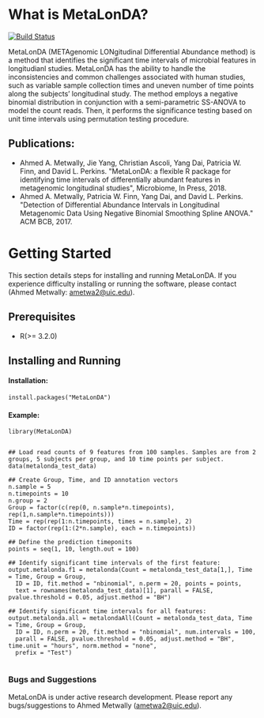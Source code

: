 # What is MetaLonDA?

[![Build Status](https://travis-ci.org/aametwally/MetaLonDA.svg?branch=master)](https://travis-ci.org/aametwally/MetaLonDA)


MetaLonDA (METAgenomic LONgitudinal Differential Abundance method) is a method that identifies the significant time intervals of microbial features in longitudianl studies. MetaLonDA has the ability to handle the inconsistencies and common challenges associated with human studies, such as variable sample collection times and uneven number of time points along the subjects’ longitudinal study. The method employs a negative binomial distribution in conjunction with a semi-parametric SS-ANOVA to model the count reads. Then, it performs the significance testing based on unit time intervals using permutation testing procedure.



## Publications:
* Ahmed A. Metwally, Jie Yang, Christian Ascoli, Yang Dai, Patricia W. Finn, and David L. Perkins. "MetaLonDA: a flexible R package for identifying time intervals of differentially abundant features in metagenomic longitudinal studies", Microbiome, In Press, 2018.
* Ahmed A. Metwally, Patricia W. Finn, Yang Dai, and David L. Perkins. "Detection of Differential Abundance Intervals in Longitudinal Metagenomic Data Using Negative Binomial Smoothing Spline ANOVA." ACM BCB, 2017. 




# Getting Started
This section details steps for installing and running MetaLonDA. If you experience difficulty installing or running the software, please contact (Ahmed Metwally: ametwa2@uic.edu).

## Prerequisites

* R(>= 3.2.0)


## Installing and Running

#### Installation:
```
install.packages("MetaLonDA")
```


#### Example:
```
library(MetaLonDA)


## Load read counts of 9 features from 100 samples. Samples are from 2 groups, 5 subjects per group, and 10 time points per subject.
data(metalonda_test_data)

## Create Group, Time, and ID annotation vectors
n.sample = 5
n.timepoints = 10
n.group = 2
Group = factor(c(rep(0, n.sample*n.timepoints), rep(1,n.sample*n.timepoints)))
Time = rep(rep(1:n.timepoints, times = n.sample), 2)
ID = factor(rep(1:(2*n.sample), each = n.timepoints))

## Define the prediction timeponits 
points = seq(1, 10, length.out = 100)

## Identify significant time intervals of the first feature: 
output.metalonda.f1 = metalonda(Count = metalonda_test_data[1,], Time = Time, Group = Group,
  ID = ID, fit.method = "nbinomial", n.perm = 20, points = points,
  text = rownames(metalonda_test_data)[1], parall = FALSE, pvalue.threshold = 0.05, adjust.method = "BH")

## Identify significant time intervals for all features: 
output.metalonda.all = metalondaAll(Count = metalonda_test_data, Time = Time, Group = Group,
  ID = ID, n.perm = 20, fit.method = "nbinomial", num.intervals = 100, 
  parall = FALSE, pvalue.threshold = 0.05, adjust.method = "BH", time.unit = "hours", norm.method = "none",
  prefix = "Test")
  
```


### Bugs and Suggestions
MetaLonDA is under active research development. Please report any bugs/suggestions to Ahmed Metwally (ametwa2@uic.edu).
